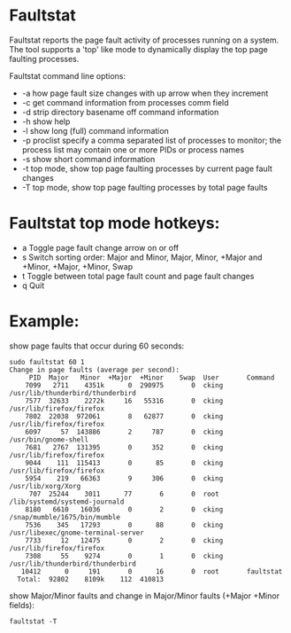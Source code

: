 # Faultstat

Faultstat reports the page fault activity of processes
running on a system. The tool supports a 'top' like mode
to dynamically display the top page faulting processes.

Faultstat command line options:

* -a how page fault size changes with up arrow when they increment
* -c get command information from processes comm field
* -d strip directory basename off command information
* -h show help
* -l show long (full) command information
* -p proclist specify a comma separated list of processes to monitor; the process list may contain one or more PIDs or process names
* -s show short command information
* -t top mode, show top page faulting processes by current page fault changes
* -T top mode, show top page faulting processes by total page faults

# Faultstat top mode hotkeys:

* a Toggle page fault change arrow on or off
* s Switch sorting order: Major and Minor, Major, Minor, +Major and +Minor, +Major, +Minor, Swap
* t Toggle between total page fault count and page fault changes
* q Quit

# Example:

show page faults that occur during 60 seconds:

```
sudo faultstat 60 1
Change in page faults (average per second):
     PID  Major   Minor  +Major  +Minor    Swap  User       Command
    7099   2711    4351k      0  290975       0  cking      /usr/lib/thunderbird/thunderbird
    7577  32633    2272k     16   55316       0  cking      /usr/lib/firefox/firefox
    7802  22038  972061       8   62877       0  cking      /usr/lib/firefox/firefox
    6097     57  143886       2     787       0  cking      /usr/bin/gnome-shell
    7681   2767  131395       0     352       0  cking      /usr/lib/firefox/firefox
    9044    111  115413       0      85       0  cking      /usr/lib/firefox/firefox
    5954    219   66363       9     306       0  cking      /usr/lib/xorg/Xorg
     707  25244    3011      77       6       0  root       /lib/systemd/systemd-journald
    8180   6610   16036       0       2       0  cking      /snap/mumble/1675/bin/mumble
    7536    345   17293       0      88       0  cking      /usr/libexec/gnome-terminal-server
    7733     12   12475       0       2       0  cking      /usr/lib/firefox/firefox
    7308     55    9274       0       1       0  cking      /usr/lib/thunderbird/thunderbird
   10412      0     191       0      16       0  root       faultstat
  Total:  92802    8109k    112  410813
```

show Major/Minor faults and change in Major/Minor faults (+Major +Minor fields):
```
faultstat -T
```
